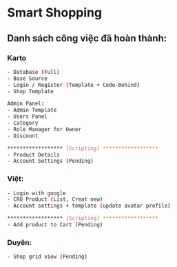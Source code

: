 # Smart Shopping

## Danh sách công việc đã hoàn thành:
### Karto
```bash
- Database (Full)
- Base Source
- Login / Register (Template + Code-Behind)
- Shop Template

Admin Panel:
- Admin Template
- Users Panel
- Category
- Role Manager for Owner
- Discount

****************** [Scripting] ******************
- Product Details
- Account Settings (Pending)

```
### Việt:
```bash
- Login with google
- CRU Product (List, Creat new)
- Account settings + template (update avatar profile)

****************** [Scripting] ******************
- Add product to Cart (Pending)
```
### Duyên:
```bash
- Shop grid view (Pending)
```
